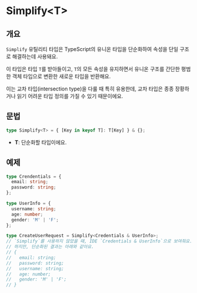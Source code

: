 # Simplify\<T>

## 개요

`Simplify` 유틸리티 타입은 TypeScript의 유니온 타입을 단순화하여 속성을 단일 구조로 해결하는데 사용돼요.

이 타입은 타입 `T`를 받아들이고, `T`의 모든 속성을 유지하면서 유니온 구조를 간단한 평범한 객체 타입으로 변환한 새로운 타입을 반환해요.

이는 교차 타입(intersection type)을 다룰 때 특히 유용한데, 교차 타입은 종종 장황하거나 읽기 어려운 타입 정의를 가질 수 있기 때문이에요.

## 문법

```ts
type Simplify<T> = { [Key in keyof T]: T[Key] } & {};
```

- **T**: 단순화할 타입이에요.

## 예제

```ts
type Crendentials = {
  email: string;
  password: string;
};

type UserInfo = {
  username: string;
  age: number;
  gender: 'M' | 'F';
};

type CreateUserRequest = Simplify<Credentials & UserInfo>;
// `Simplify`를 사용하지 않았을 때, IDE `Credentials & UserInfo`으로 보여줘요.
// 하지만, 단순화된 결과는 아래와 같아요.
// {
//   email: string;
//   password: string;
//   username: string;
//   age: number;
//   gender: 'M' | 'F';
// }
```
